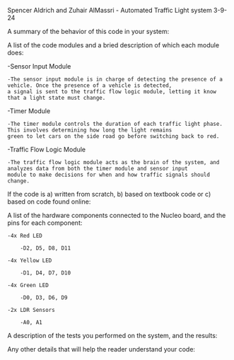 
Spencer Aldrich and Zuhair AlMassri - Automated Traffic Light system
3-9-24


A summary of the behavior of this code in your system:


A list of the code modules and a bried description of which each module does:

-Sensor Input Module

    -The sensor input module is in charge of detecting the presence of a vehicle. Once the presence of a vehicle is detected, 
    a signal is sent to the traffic flow logic module, letting it know that a light state must change. 

-Timer Module
    
    -The timer module controls the duration of each traffic light phase. This involves determining how long the light remains
    green to let cars on the side road go before switching back to red. 

-Traffic Flow Logic Module
   
    -The traffic flow logic module acts as the brain of the system, and analyzes data from both the timer module and sensor input
    module to make decisions for when and how traffic signals should change. 


If the code is a) written from scratch, b) based on textbook code or c) based on code found online:


A list of the hardware components connected to the Nucleo board, and the pins for each component:
    
    -4x Red LED
        
        -D2, D5, D8, D11
   
    -4x Yellow LED
        
        -D1, D4, D7, D10
    
    -4x Green LED
       
        -D0, D3, D6, D9
    
    -2x LDR Sensors
        
        -A0, A1

A description of the tests you performed on the system, and the results:


Any other details that will help the reader understand your code:
